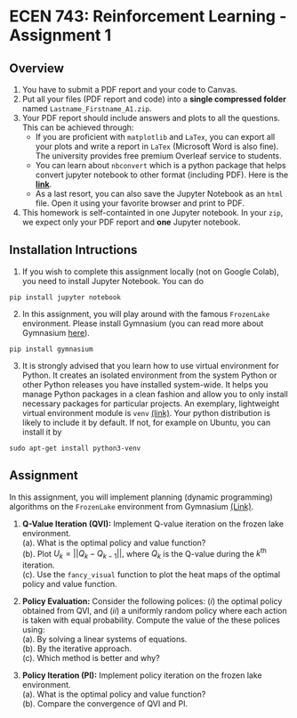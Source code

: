# ECEN 743: Reinforcement Learning - Assignment 1

## Overview

1. You have to submit a PDF report and your code to Canvas.
2. Put all your files (PDF report and code) into a **single compressed folder** named `Lastname_Firstname_A1.zip`.
3. Your PDF report should include answers and plots to all the questions. This can be achieved through:
    * If you are proficient with `matplotlib` and `LaTex`, you can export all your plots and write a report in `LaTex` (Microsoft Word is also fine). The university provides free premium Overleaf service to students.
    * You can learn about `nbconvert` which is a python package that helps convert jupyter notebook to other format (including PDF). Here is the [**link**](https://github.com/jupyter/nbconvert).
    * As a last resort, you can also save the Jupyter Notebook as an `html` file. Open it using your favorite browser and print to PDF.
4. This homework is self-containted in one Jupyter notebook. In your `zip`, we expect only your PDF report and **one** Jupyter notebook.

## Installation Intructions

1. If you wish to complete this assignment locally (not on Google Colab), you need to install Jupyter Notebook. You can do  
```
pip install jupyter notebook
```
2. In this assignment, you will play around with the famous `FrozenLake` environment. Please install Gymnasium (you can read more about Gymnasium [here](https://gymnasium.farama.org/)).
```
pip install gymnasium
```
3. It is strongly advised that you learn how to use virtual environment for Python. It creates an isolated environment from the system Python or other Python releases you have installed system-wide. It helps you manage Python packages in a clean fashion and allow you to only install necessary packages for particular projects. An exemplary, lightweight virtual environment module is `venv` [(link)](https://docs.python.org/3/library/venv.html). Your python distribution is likely to include it by default. If not, for example on Ubuntu, you can install it by
```
sudo apt-get install python3-venv
```

## Assignment
In this assignment, you will implement planning (dynamic programming)  algorithms on the `FrozenLake` environment from Gymnasium [(Link)](https://gymnasium.farama.org/environments/toy_text/frozen_lake/).

1. **Q-Value Iteration (QVI):** Implement Q-value iteration on the frozen lake environment.  
    (a). What is the optimal policy and value function?  
    (b). Plot $U_k = ||Q_k-Q_{k-1}||,$ where $Q_k$ is the Q-value during the $k^{\mathrm{th}}$ iteration.  
    (c). Use the `fancy_visual` function to plot the heat maps of the optimal policy and value function.  

2. **Policy Evaluation:** Consider the following polices: $(i)$ the optimal policy obtained from  QVI, and $(ii)$ a uniformly random policy where each action is taken with equal probability. Compute the value of the  these polices using:  
    (a). By solving a linear systems of equations.  
    (b). By the iterative approach.    
    (c). Which method is better and why?  

3. **Policy Iteration (PI):** Implement policy iteration on the frozen lake environment.  
    (a). What is the optimal policy and value function?  
    (b). Compare the convergence of QVI and PI.   
